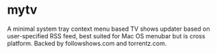 mytv
=========

A minimal system tray context menu based TV shows updater based on user-specified RSS feed, best suited for Mac OS menubar but is cross platform. Backed by followshows.com and torrentz.com.
